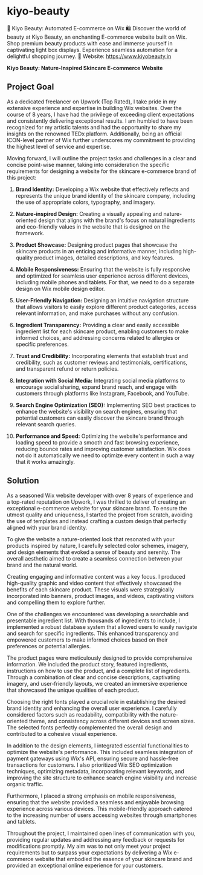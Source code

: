 # kiyo-beauty
🌟 Kiyo Beauty: Automated E-commerce on Wix 🛍️  Discover the world of beauty at Kiyo Beauty, an enchanting E-commerce website built on Wix. Shop premium beauty products with ease and immerse yourself in captivating light box displays. Experience seamless automation for a delightful shopping journey.  🔗 Website: https://www.kiyobeauty.in



**Kiyo Beauty: Nature-Inspired Skincare E-commerce Website**

## Project Goal

As a dedicated freelancer on Upwork (Top Rated), I take pride in my extensive experience and expertise in building Wix websites. Over the course of 8 years, I have had the privilege of exceeding client expectations and consistently delivering exceptional results. I am humbled to have been recognized for my artistic talents and had the opportunity to share my insights on the renowned TEDx platform. Additionally, being an official ICON-level partner of Wix further underscores my commitment to providing the highest level of service and expertise.

Moving forward, I will outline the project tasks and challenges in a clear and concise point-wise manner, taking into consideration the specific requirements for designing a website for the skincare e-commerce brand of this project:

1. **Brand Identity:** Developing a Wix website that effectively reflects and represents the unique brand identity of the skincare company, including the use of appropriate colors, typography, and imagery.

2. **Nature-inspired Design:** Creating a visually appealing and nature-oriented design that aligns with the brand's focus on natural ingredients and eco-friendly values in the website that is designed on the framework.

3. **Product Showcase:** Designing product pages that showcase the skincare products in an enticing and informative manner, including high-quality product images, detailed descriptions, and key features.

4. **Mobile Responsiveness:** Ensuring that the website is fully responsive and optimized for seamless user experience across different devices, including mobile phones and tablets. For that, we need to do a separate design on Wix mobile design editor.

5. **User-Friendly Navigation:** Designing an intuitive navigation structure that allows visitors to easily explore different product categories, access relevant information, and make purchases without any confusion.

6. **Ingredient Transparency:** Providing a clear and easily accessible ingredient list for each skincare product, enabling customers to make informed choices, and addressing concerns related to allergies or specific preferences.

7. **Trust and Credibility:** Incorporating elements that establish trust and credibility, such as customer reviews and testimonials, certifications, and transparent refund or return policies.

8. **Integration with Social Media:** Integrating social media platforms to encourage social sharing, expand brand reach, and engage with customers through platforms like Instagram, Facebook, and YouTube.

9. **Search Engine Optimization (SEO):** Implementing SEO best practices to enhance the website's visibility on search engines, ensuring that potential customers can easily discover the skincare brand through relevant search queries.

10. **Performance and Speed:** Optimizing the website's performance and loading speed to provide a smooth and fast browsing experience, reducing bounce rates and improving customer satisfaction. Wix does not do it automatically we need to optimize every content in such a way that it works amazingly.

## Solution

As a seasoned Wix website developer with over 8 years of experience and a top-rated reputation on Upwork, I was thrilled to deliver of creating an exceptional e-commerce website for your skincare brand. To ensure the utmost quality and uniqueness, I started the project from scratch, avoiding the use of templates and instead crafting a custom design that perfectly aligned with your brand identity.

To give the website a nature-oriented look that resonated with your products inspired by nature, I carefully selected color schemes, imagery, and design elements that evoked a sense of beauty and serenity. The overall aesthetic aimed to create a seamless connection between your brand and the natural world.

Creating engaging and informative content was a key focus. I produced high-quality graphic and video content that effectively showcased the benefits of each skincare product. These visuals were strategically incorporated into banners, product images, and videos, captivating visitors and compelling them to explore further.

One of the challenges we encountered was developing a searchable and presentable ingredient list. With thousands of ingredients to include, I implemented a robust database system that allowed users to easily navigate and search for specific ingredients. This enhanced transparency and empowered customers to make informed choices based on their preferences or potential allergies.

The product pages were meticulously designed to provide comprehensive information. We included the product story, featured ingredients, instructions on how to use the product, and a complete list of ingredients. Through a combination of clear and concise descriptions, captivating imagery, and user-friendly layouts, we created an immersive experience that showcased the unique qualities of each product.

Choosing the right fonts played a crucial role in establishing the desired brand identity and enhancing the overall user experience. I carefully considered factors such as readability, compatibility with the nature-oriented theme, and consistency across different devices and screen sizes. The selected fonts perfectly complemented the overall design and contributed to a cohesive visual experience.

In addition to the design elements, I integrated essential functionalities to optimize the website's performance. This included seamless integration of payment gateways using Wix's API, ensuring secure and hassle-free transactions for customers. I also prioritized Wix SEO optimization techniques, optimizing metadata, incorporating relevant keywords, and improving the site structure to enhance search engine visibility and increase organic traffic.

Furthermore, I placed a strong emphasis on mobile responsiveness, ensuring that the website provided a seamless and enjoyable browsing experience across various devices. This mobile-friendly approach catered to the increasing number of users accessing websites through smartphones and tablets.

Throughout the project, I maintained open lines of communication with you, providing regular updates and addressing any feedback or requests for modifications promptly. My aim was to not only meet your project requirements but to surpass your expectations by delivering a Wix e-commerce website that embodied the essence of your skincare brand and provided an exceptional online experience for your customers.
